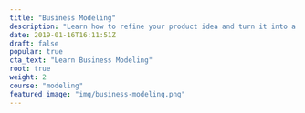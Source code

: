```yaml
---
title: "Business Modeling"
description: "Learn how to refine your product idea and turn it into a sustainable business. Refine your product using the lean canvas, set goals for its growth and discover the different stages of the customer lifecycle. Lastly breakdown your own product to find out how to turn unaware visitors into paying customers."
date: 2019-01-16T16:11:51Z
draft: false
popular: true
cta_text: "Learn Business Modeling"
root: true
weight: 2
course: "modeling"
featured_image: "img/business-modeling.png"
---
```


